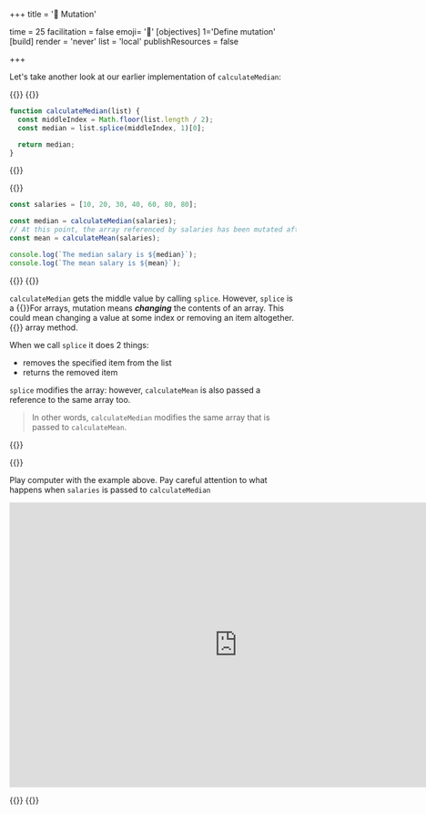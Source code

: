 +++
title = '🔀 Mutation'

time = 25
facilitation = false
emoji= '🧩'
[objectives]
    1='Define mutation'
[build]
  render = 'never'
  list = 'local'
  publishResources = false

+++

Let's take another look at our earlier implementation of `calculateMedian`:

{{<tabs name="implementation">}}
{{<tab name="calculate median">}}

```js
function calculateMedian(list) {
  const middleIndex = Math.floor(list.length / 2);
  const median = list.splice(middleIndex, 1)[0];

  return median;
}
```

{{</tab>}}

{{<tab name="calculating median and mean">}}

```js
const salaries = [10, 20, 30, 40, 60, 80, 80];

const median = calculateMedian(salaries);
// At this point, the array referenced by salaries has been mutated after calculateMedian(salaries), and a reference to the same array is given to calculateMean
const mean = calculateMean(salaries);

console.log(`The median salary is ${median}`);
console.log(`The mean salary is ${mean}`);
```

{{</tab>}}
{{</tabs>}}

`calculateMedian` gets the middle value by calling `splice`. However, `splice` is a {{<tooltip title="mutating">}}For arrays, mutation means **_changing_** the contents of an array. This could mean changing a value at some index or removing an item altogether.{{</tooltip>}} array method.

When we call `splice` it does 2 things:

- removes the specified item from the list
- returns the removed item

`splice` modifies the array: however, `calculateMean` is also passed a reference to the same array too.

> In other words, `calculateMedian` modifies the same array that is passed to `calculateMean`.

{{<tabs name="practice">}}

{{<tab name="🎮 Play computer">}}

Play computer with the example above. Pay careful attention to what happens when `salaries` is passed to `calculateMedian`

<iframe title="median-mutation-example" width="800" height="500" frameborder="0" src="https://pythontutor.com/iframe-embed.html#code=function%20calculateMedian%28list%29%20%7B%0A%20%20const%20middleIndex%20%3D%20Math.floor%28list.length%20/%202%29%3B%0A%20%20const%20median%20%3D%20list.splice%28middleIndex,%201%29%5B0%5D%3B%0A%0A%20%20return%20median%3B%0A%7D%0A%0Aconst%20salaries%20%3D%20%5B10,%2020,%2030,%2040,%2060,%2080,%2080%5D%3B%0Aconst%20median%20%3D%20calculateMedian%28salaries%29%3B%0A%0Aconsole.log%28salaries,%20%22%3C---%20salaries%20input%20before%20we%20call%20calculateMean%22%29%3B&codeDivHeight=400&codeDivWidth=350&cumulative=false&curInstr=7&heapPrimitives=nevernest&origin=opt-frontend.js&py=js&rawInputLstJSON=%5B%5D&textReferences=false"></iframe>

{{</tab>}}
{{</tabs>}}
